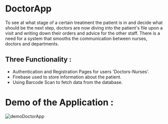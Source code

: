 # DoctorApp
To see at what stage of a certain treatment the patient is in and decide what should be the next step, doctors are now diving into the patient's file upon a visit and writing down their orders and advice for the other staff. There is a need for a system that smooths the communication between nurses, doctors and departments.


## Three Functionality :

- Authentication and Registration Pages for users 'Doctors-Nurses'.
- Firebase used to store information about the patient.
- Using Barcode Scan to fetch data from the database.



# Demo of the Application :

![demoDoctorApp](https://github.com/HamzaOuajhain/DoctorApp/assets/121122945/d53620b0-ed32-4a08-b317-9898ecd1d21c)
